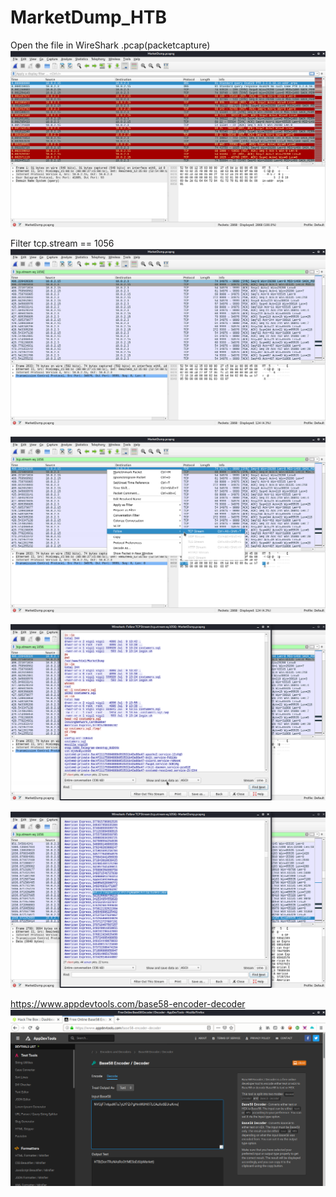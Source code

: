 # MarketDump_HTB

Open the file in WireShark .pcap(packetcapture)
![](wireshark.png)

Filter tcp.stream == 1056
![](filter.png)

![](tcpStream.png)

![](follow.png)

![](base58.png)

https://www.appdevtools.com/base58-encoder-decoder
![](flag.png)

